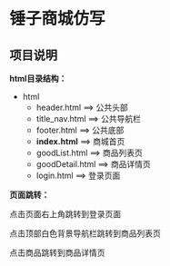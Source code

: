 # 锤子商城仿写



## 项目说明

**html目录结构：**

+ html
  + header.html    	  ==>    公共头部
  + title_nav.html        ==>    公共导航栏
  + footer.html	        ==>	公共底部
  + **index.html**	       ==>	商城首页
  + goodList.html       ==>    商品列表页
  + goodDetail.html   ==>    商品详情页
  + login.html              ==>    登录页面

**页面跳转：**

点击页面右上角跳转到登录页面

点击顶部白色背景导航栏跳转到商品列表页

点击商品跳转到商品详情页







